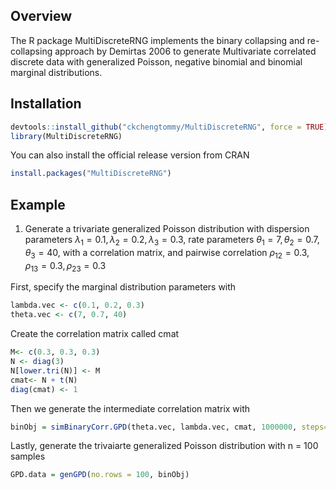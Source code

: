 ## Overview

The R package MultiDiscreteRNG implements the binary collapsing and re-collapsing approach by Demirtas 2006 to generate Multivariate correlated discrete data with generalized Poisson, negative binomial and binomial marginal distributions.

## Installation

``` r
devtools::install_github("ckchengtommy/MultiDiscreteRNG", force = TRUE)
library(MultiDiscreteRNG)
```

You can also install the official release version from CRAN

``` r
install.packages("MultiDiscreteRNG")
```

## Example

1.  Generate a trivariate generalized Poisson distribution with dispersion parameters $\lambda_1 = 0.1, \lambda_2 = 0.2, \lambda_3 = 0.3$, rate parameters $\theta_1 = 7, \theta_2 = 0.7, \theta_3 = 40$, with a correlation matrix, and pairwise correlation $\rho_{12} = 0.3, \rho_{13} = 0.3, \rho_{23} = 0.3$

First, specify the marginal distribution parameters with

``` r
lambda.vec <- c(0.1, 0.2, 0.3) 
theta.vec <- c(7, 0.7, 40)
```

Create the correlation matrix called cmat

``` r
M<- c(0.3, 0.3, 0.3)
N <- diag(3)
N[lower.tri(N)] <- M
cmat<- N + t(N)
diag(cmat) <- 1
```

Then we generate the intermediate correlation matrix with

``` r
binObj = simBinaryCorr.GPD(theta.vec, lambda.vec, cmat, 1000000, steps= 0.025)
```

Lastly, generate the trivaiarte generalized Poisson distribution with n = 100 samples

``` r
GPD.data = genGPD(no.rows = 100, binObj)
```
